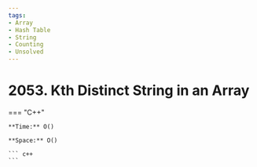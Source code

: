 ```yaml
---
tags:
- Array
- Hash Table
- String
- Counting
- Unsolved
---
```



# 2053. Kth Distinct String in an Array

=== "C++"

    **Time:** O()

    **Space:** O()

    ``` c++
    ```